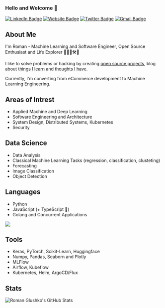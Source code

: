 ### Hello and Welcome 👋

[![LinkedIn Badge](https://img.shields.io/badge/-glushko.roman-blue?style=flat&logo=Linkedin&logoColor=white&link=https://www.linkedin.com/in/glushko-roman)](https://www.linkedin.com/in/glushko-roman)
[![Website Badge](https://img.shields.io/badge/-romaglushko.com-black?style=flat&logo=Google-Chrome&logoColor=white&http://romaglushko.com/)](http://romaglushko.com/)
[![Twitter Badge](https://img.shields.io/badge/-@roma_glushko-1ca0f1?style=flat&labelColor=1ca0f1&logo=twitter&logoColor=white&link=https://twitter.com/roma_glushko)](https://twitter.com/roma_glushko)
[![Gmail Badge](https://img.shields.io/badge/-roman.glushko.m-c14438?style=flat&logo=Gmail&logoColor=white&link=mailto:roman.glushko.m@gmail.com)](mailto:roman.glushko.m@gmail.com)

## About Me

I'm Roman - Machine Learning and Software Engineer, Open Source Enthusiast and Life Explorer 👨‍💻🧪🛠💫

I like to solve problems or hacking by creating <a href="">open source projects</a>, blog about <a href="https://www.romaglushko.com/blog/">things I learn</a> and <a href="https://www.romaglushko.com/thoughts/">thoughts I have</a>. 

Currently, I'm converting from eCommerce development to Machine Learning Engineering. 

## Areas of Intrest

- Applied Machine and Deep Learning
- Software Engineering and Architecture
- System Design, Distributed Systems, Kubernetes
- Security

## Data Science

- Data Analysis
- Classical Machine Learning Tasks (regression, classification, clusteting)
- Forecasting
- Image Classification
- Object Detection

## Languages

- Python
- JavaScript (+ TypeScript 🔋)
- Golang and Concurrent Applications

<img src="https://github-readme-stats.vercel.app/api/top-langs/?username=roma-glushko&layout=compact&langs_count=10" />

## Tools

- Keras, PyTorch, Scikit-Learn, Huggingface
- Numpy, Pandas, Seaborn and Plotly
- MLFlow
- Airflow, Kubeflow
- Kubernetes, Helm, ArgoCD/Flux


## Stats

![Roman Glushko's GitHub Stats](https://github-readme-stats.vercel.app/api?username=roma-glushko&show_icons=true&count_private=true)
